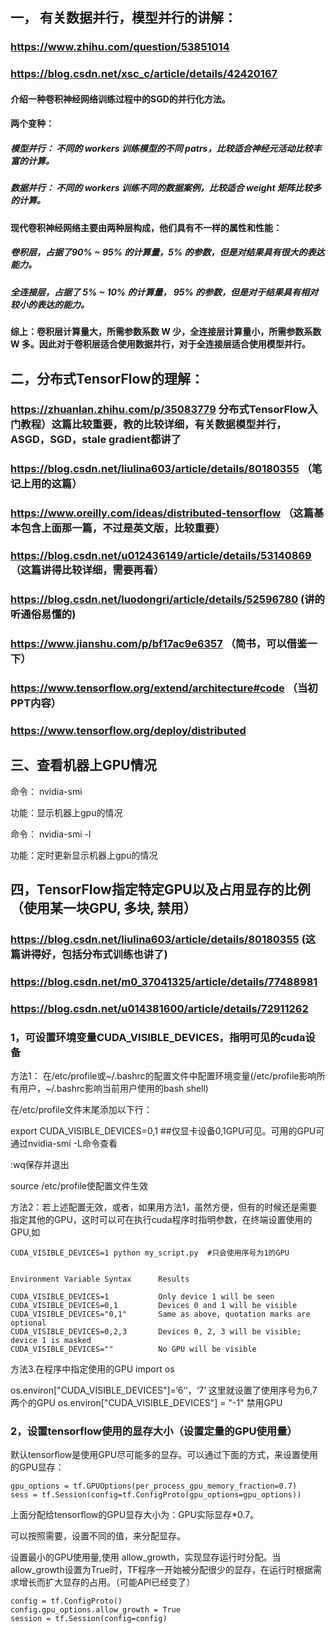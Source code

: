 ## 一， 有关数据并行，模型并行的讲解：
### https://www.zhihu.com/question/53851014
### https://blog.csdn.net/xsc_c/article/details/42420167
#### 介绍一种卷积神经网络训练过程中的SGD的并行化方法。
#### 两个变种：
##### 模型并行： 不同的 workers 训练模型的不同 patrs，比较适合神经元活动比较丰富的计算。
##### 数据并行： 不同的 workers 训练不同的数据案例，比较适合 weight 矩阵比较多的计算。
#### 现代卷积神经网络主要由两种层构成，他们具有不一样的属性和性能：
##### 卷积层，占据了90% ~ 95% 的计算量，5% 的参数，但是对结果具有很大的表达能力。
##### 全连接层，占据了 5% ~ 10% 的计算量， 95% 的参数，但是对于结果具有相对较小的表达的能力。
#### 综上：卷积层计算量大，所需参数系数 W 少，全连接层计算量小，所需参数系数 W 多。因此对于卷积层适合使用数据并行，对于全连接层适合使用模型并行。

## 二，分布式TensorFlow的理解：
### https://zhuanlan.zhihu.com/p/35083779 分布式TensorFlow入门教程）这篇比较重要，教的比较详细，有关数据模型并行，ASGD，SGD，stale gradient都讲了
### https://blog.csdn.net/liulina603/article/details/80180355 （笔记上用的这篇）
### https://www.oreilly.com/ideas/distributed-tensorflow （这篇基本包含上面那一篇，不过是英文版，比较重要）
### https://blog.csdn.net/u012436149/article/details/53140869 （这篇讲得比较详细，需要再看）
### https://blog.csdn.net/luodongri/article/details/52596780 (讲的听通俗易懂的)
### https://www.jianshu.com/p/bf17ac9e6357 （简书，可以借鉴一下）
### https://www.tensorflow.org/extend/architecture#code （当初PPT内容）
### https://www.tensorflow.org/deploy/distributed

## 三、查看机器上GPU情况

命令： nvidia-smi

功能：显示机器上gpu的情况

命令： nvidia-smi -l

功能：定时更新显示机器上gpu的情况



## 四，TensorFlow指定特定GPU以及占用显存的比例（使用某一块GPU, 多块, 禁用）

### https://blog.csdn.net/liulina603/article/details/80180355 (这篇讲得好，包括分布式训练也讲了)

### https://blog.csdn.net/m0_37041325/article/details/77488981 

### https://blog.csdn.net/u014381600/article/details/72911262

### 1，可设置环境变量CUDA_VISIBLE_DEVICES，指明可见的cuda设备

方法1： 在/etc/profile或~/.bashrc的配置文件中配置环境变量(/etc/profile影响所有用户，~/.bashrc影响当前用户使用的bash shell)

在/etc/profile文件末尾添加以下行：

export CUDA_VISIBLE_DEVICES=0,1 ##仅显卡设备0,1GPU可见。可用的GPU可通过nvidia-smi -L命令查看

:wq保存并退出

source /etc/profile使配置文件生效

方法2：若上述配置无效，或者，如果用方法1，虽然方便，但有的时候还是需要指定其他的GPU，这时可以可在执行cuda程序时指明参数，在终端设置使用的GPU,如
```
CUDA_VISIBLE_DEVICES=1 python my_script.py  #只会使用序号为1的GPU


Environment Variable Syntax      Results

CUDA_VISIBLE_DEVICES=1           Only device 1 will be seen
CUDA_VISIBLE_DEVICES=0,1         Devices 0 and 1 will be visible
CUDA_VISIBLE_DEVICES="0,1"       Same as above, quotation marks are optional
CUDA_VISIBLE_DEVICES=0,2,3       Devices 0, 2, 3 will be visible; device 1 is masked
CUDA_VISIBLE_DEVICES=""          No GPU will be visible
```

方法3.在程序中指定使用的GPU
import os

os.environ["CUDA_VISIBLE_DEVICES"]=‘6‘’，‘7’  这里就设置了使用序号为6,7两个的GPU
os.environ["CUDA_VISIBLE_DEVICES"] = "-1"    禁用GPU

### 2，设置tensorflow使用的显存大小（设置定量的GPU使用量）
默认tensorflow是使用GPU尽可能多的显存。可以通过下面的方式，来设置使用的GPU显存：
```
gpu_options = tf.GPUOptions(per_process_gpu_memory_fraction=0.7)
sess = tf.Session(config=tf.ConfigProto(gpu_options=gpu_options))  
```
上面分配给tensorflow的GPU显存大小为：GPU实际显存*0.7。

可以按照需要，设置不同的值，来分配显存。

设置最小的GPU使用量,使用 allow_growth，实现显存运行时分配。当allow_growth设置为True时，TF程序一开始被分配很少的显存，在运行时根据需求增长而扩大显存的占用。（可能API已经变了）
```
config = tf.ConfigProto() 
config.gpu_options.allow_growth = True 
session = tf.Session(config=config)
```
